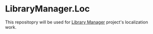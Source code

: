 # LibraryManager.Loc

This repositopry will be used for [Library Manager](https://github.com/aspnet/LibraryManager.git) project's localization work.
